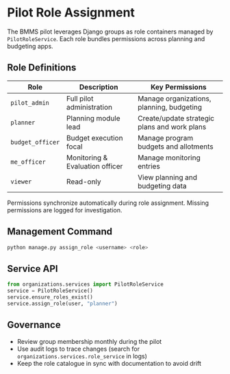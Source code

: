 # Pilot Role Assignment

The BMMS pilot leverages Django groups as role containers managed by
`PilotRoleService`. Each role bundles permissions across planning and budgeting apps.

## Role Definitions

| Role | Description | Key Permissions |
| --- | --- | --- |
| `pilot_admin` | Full pilot administration | Manage organizations, planning, budgeting |
| `planner` | Planning module lead | Create/update strategic plans and work plans |
| `budget_officer` | Budget execution focal | Manage program budgets and allotments |
| `me_officer` | Monitoring & Evaluation officer | Manage monitoring entries |
| `viewer` | Read-only | View planning and budgeting data |

Permissions synchronize automatically during role assignment. Missing permissions are
logged for investigation.

## Management Command
```bash
python manage.py assign_role <username> <role>
```

## Service API
```python
from organizations.services import PilotRoleService
service = PilotRoleService()
service.ensure_roles_exist()
service.assign_role(user, "planner")
```

## Governance
- Review group membership monthly during the pilot
- Use audit logs to trace changes (search for `organizations.services.role_service` in logs)
- Keep the role catalogue in sync with documentation to avoid drift
